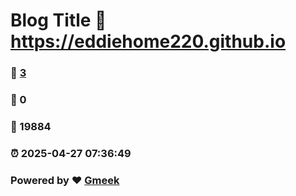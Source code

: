 # Blog Title :link: https://eddiehome220.github.io 
### :page_facing_up: [3](https://eddiehome220.github.io/tag.html) 
### :speech_balloon: 0 
### :hibiscus: 19884 
### :alarm_clock: 2025-04-27 07:36:49 
### Powered by :heart: [Gmeek](https://github.com/Meekdai/Gmeek)
